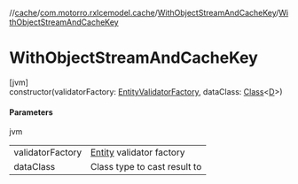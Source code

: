 //[cache](../../../index.md)/[com.motorro.rxlcemodel.cache](../index.md)/[WithObjectStreamAndCacheKey](index.md)/[WithObjectStreamAndCacheKey](-with-object-stream-and-cache-key.md)

# WithObjectStreamAndCacheKey

[jvm]\
constructor(validatorFactory: [EntityValidatorFactory](../../com.motorro.rxlcemodel.cache.entity/-entity-validator-factory/index.md), dataClass: [Class](https://docs.oracle.com/javase/8/docs/api/java/lang/Class.html)&lt;[D](index.md)&gt;)

#### Parameters

jvm

| | |
|---|---|
| validatorFactory | [Entity](../../com.motorro.rxlcemodel.cache.entity/-entity/index.md) validator factory |
| dataClass | Class type to cast result to |
